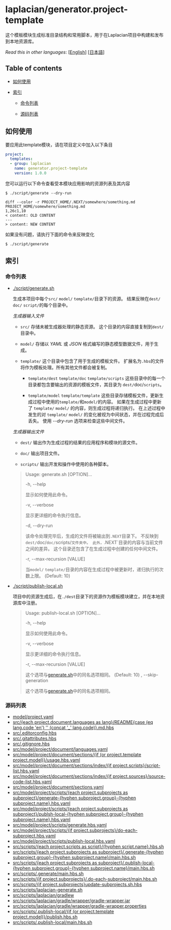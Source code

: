 <!-- @head-content@ -->
# laplacian/generator.project-template

这个模板模块生成标准目录结构和常用脚本，用于在Laplacian项目中构建和发布到本地资源库。


*Read this in other languages*: [[English](README.md)] [[日本語](README_ja.md)]
<!-- @head-content@ -->

<!-- @toc@ -->
## Table of contents
- [如何使用](#如何使用)

- [索引](#索引)

  * [命令列表](#命令列表)

  * [源码列表](#源码列表)



<!-- @toc@ -->

<!-- @main-content@ -->
## 如何使用

要应用此template模块，请在项目定义中加入以下条目

```yaml
project:
  templates:
  - group: laplacian
    name: generator.project-template
    version: 1.0.0
```

您可以运行以下命令查看受本模块应用影响的资源列表及其内容

```console
$ ./script/generate --dry-run

diff --color -r PROJECT_HOME/.NEXT/somewhere/something.md PROJECT_HOME/somewhere/something.md
1,26c1,10
< content: OLD CONTENT
---
> content: NEW CONTENT
```

如果没有问题，请执行下面的命令来反映变化

```console
$ ./script/generate

```


## 索引


### 命令列表


- [./script/generate.sh](<./scripts/generate.sh>)

  生成本项目中每个`src/` `model/` `template/`目录下的资源。
  结果反映在`dest/` `doc/` `script/`的每个目录中。

  *生成器输入文件*

  - `src/`
    存储未被生成器处理的静态资源。
    这个目录的内容直接复制到`dest/`目录中。

  - `model/`
    存储以 *YAML* 或 *JSON* 格式编写的静态模型数据文件，用于生成。

  - `template/`
    这个目录中包含了用于生成的模板文件。
    扩展名为`.hbs`的文件将作为模板处理。所有其他文件都会被复制。

    - `template/dest` `template/doc` `template/scripts`
      这些目录中的每一个目录都包含要输出的资源的模板文件，其目录为 `dest/`doc/`scripts`。

    - `template/model` `template/template`
      这些目录存储模板文件，更新生成过程中使用的`template/`和`model/`的内容。
      如果在生成过程中更新了 `template/` `model/` 的内容，则生成过程将递归执行。
      在上述过程中发生的对 `template/` `model/` 的变化被视为中间状态，并在过程完成后丢失。
      使用 *--dry-run* 选项来检查这些中间文件。

  *生成器输出文件*

  - `dest/`
    输出作为生成过程的结果的应用程序和模块的源文件。

  - `doc/`
    输出项目文件。

  - `scripts/`
    输出开发和操作中使用的各种脚本。

  > Usage: generate.sh [OPTION]...
  >
  > -h, --help
  >
  >   显示如何使用此命令。
  >   
  > -v, --verbose
  >
  >   显示更详细的命令执行信息。
  >   
  > -d, --dry-run
  >
  >   该命令处理完毕后，生成的文件将被输出到`.NEXT`目录下。
  >   不反映到`dest/`doc/`doc/`scripts/`文件夹中。
  >   此外，`.NEXT`目录的内容与当前文件之间的差异。
  >   这个目录还包含了在生成过程中创建的任何中间文件。
  >   
  > -r, --max-recursion [VALUE]
  >
  >   当`model/` `template/`目录的内容在生成过程中被更新时，递归执行的次数上限。
  >    (Default: 10)
- [./script/publish-local.sh](<./scripts/publish-local.sh>)

  项目中的资源生成后，在`./dest`目录下的资源作为模板模块建立，并在本地资源库中注册。

  > Usage: publish-local.sh [OPTION]...
  >
  > -h, --help
  >
  >   显示如何使用此命令。
  >   
  > -v, --verbose
  >
  >   显示更详细的命令执行信息。
  >   
  > -r, --max-recursion [VALUE]
  >
  >   这个选项与[generate.sh](<./scripts/generate.sh>)中的同名选项相同。
  >    (Default: 10)
  > , --skip-generation
  >
  >   这个选项与[generate.sh](<./scripts/generate.sh>)中的同名选项相同。
  >   
### 源码列表


- [model/project.yaml](<./model/project.yaml>)
- [src/{each project.document.languages as lang}/README{case (eq lang.code 'en') '' (concat '_' lang.code)}.md.hbs](<./src/{each project.document.languages as lang}/README{case (eq lang.code 'en') '' (concat '_' lang.code)}.md.hbs>)
- [src/.editorconfig.hbs](<./src/.editorconfig.hbs>)
- [src/.gitattributes.hbs](<./src/.gitattributes.hbs>)
- [src/.gitignore.hbs](<./src/.gitignore.hbs>)
- [src/model/project/document/languages.yaml](<./src/model/project/document/languages.yaml>)
- [src/model/project/document/sections/{if (or project.template project.model)}/usage.hbs.yaml](<./src/model/project/document/sections/{if (or project.template project.model)}/usage.hbs.yaml>)
- [src/model/project/document/sections/index/{if project.scripts}/script-list.hbs.yaml](<./src/model/project/document/sections/index/{if project.scripts}/script-list.hbs.yaml>)
- [src/model/project/document/sections/index/{if project.sources}/source-code-list.hbs.yaml](<./src/model/project/document/sections/index/{if project.sources}/source-code-list.hbs.yaml>)
- [src/model/project/document/sections.yaml](<./src/model/project/document/sections.yaml>)
- [src/model/project/scripts/{each project.subprojects as subproject}/generate-{hyphen subproject.group}-{hyphen subproject.name}.hbs.yaml](<./src/model/project/scripts/{each project.subprojects as subproject}/generate-{hyphen subproject.group}-{hyphen subproject.name}.hbs.yaml>)
- [src/model/project/scripts/{each project.subprojects as subproject}/publsh-local-{hyphen subproject.group}-{hyphen subproject.name}.hbs.yaml](<./src/model/project/scripts/{each project.subprojects as subproject}/publsh-local-{hyphen subproject.group}-{hyphen subproject.name}.hbs.yaml>)
- [src/model/project/scripts/generate.hbs.yaml](<./src/model/project/scripts/generate.hbs.yaml>)
- [src/model/project/scripts/{if project.subprojects}/do-each-subproject.hbs.yaml](<./src/model/project/scripts/{if project.subprojects}/do-each-subproject.hbs.yaml>)
- [src/model/project/scripts/publish-local.hbs.yaml](<./src/model/project/scripts/publish-local.hbs.yaml>)
- [src/scripts/{each project.scripts as script}/{hyphen script.name}.hbs.sh](<./src/scripts/{each project.scripts as script}/{hyphen script.name}.hbs.sh>)
- [src/scripts/{each project.subprojects as subproject}/.generate-{hyphen subproject.group}-{hyphen subproject.name}/main.hbs.sh](<./src/scripts/{each project.subprojects as subproject}/.generate-{hyphen subproject.group}-{hyphen subproject.name}/main.hbs.sh>)
- [src/scripts/{each project.subprojects as subproject}/.publish-local-{hyphen subproject.group}-{hyphen subproject.name}/main.hbs.sh](<./src/scripts/{each project.subprojects as subproject}/.publish-local-{hyphen subproject.group}-{hyphen subproject.name}/main.hbs.sh>)
- [src/scripts/.generate/main.hbs.sh](<./src/scripts/.generate/main.hbs.sh>)
- [src/scripts/{if project.subprojects}/.do-each-subproject/main.hbs.sh](<./src/scripts/{if project.subprojects}/.do-each-subproject/main.hbs.sh>)
- [src/scripts/{if project.subprojects}update-subprojects.sh.hbs](<./src/scripts/{if project.subprojects}update-subprojects.sh.hbs>)
- [src/scripts/laplacian-generate.sh](<./src/scripts/laplacian-generate.sh>)
- [src/scripts/laplacian/gradlew](<./src/scripts/laplacian/gradlew>)
- [src/scripts/laplacian/gradle/wrapper/gradle-wrapper.jar](<./src/scripts/laplacian/gradle/wrapper/gradle-wrapper.jar>)
- [src/scripts/laplacian/gradle/wrapper/gradle-wrapper.properties](<./src/scripts/laplacian/gradle/wrapper/gradle-wrapper.properties>)
- [src/scripts/.publish-local/{if (or project.template project.model)}/publish.hbs.sh](<./src/scripts/.publish-local/{if (or project.template project.model)}/publish.hbs.sh>)
- [src/scripts/.publish-local/main.hbs.sh](<./src/scripts/.publish-local/main.hbs.sh>)


<!-- @main-content@ -->